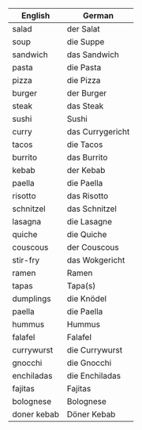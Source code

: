 
| English         | German          |
|-----------------|-----------------|
| salad           | der Salat       |
| soup            | die Suppe       |
| sandwich        | das Sandwich    |
| pasta           | die Pasta       |
| pizza           | die Pizza       |
| burger          | der Burger      |
| steak           | das Steak       |
| sushi           | Sushi           |
| curry           | das Currygericht|
| tacos           | die Tacos       |
| burrito         | das Burrito     |
| kebab           | der Kebab       |
| paella          | die Paella      |
| risotto         | das Risotto     |
| schnitzel       | das Schnitzel   |
| lasagna         | die Lasagne     |
| quiche          | die Quiche      |
| couscous        | der Couscous    |
| stir-fry        | das Wokgericht  |
| ramen           | Ramen           |
| tapas           | Tapa(s)         |
| dumplings       | die Knödel      |
| paella          | die Paella      |
| hummus          | Hummus          |
| falafel         | Falafel         |
| currywurst      | die Currywurst  |
| gnocchi         | die Gnocchi     |
| enchiladas      | die Enchiladas  |
| fajitas         | Fajitas         |
| bolognese       | Bolognese       |
| doner kebab     | Döner Kebab     |